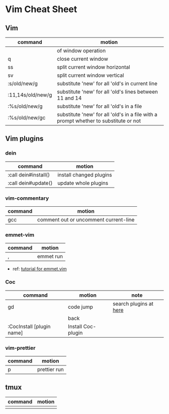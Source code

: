 # Vim Cheat Sheet

## Vim

| command           | motion                                                                               |
| ----------------- | ------------------------------------------------------------------------------------ |
| <c-w>             | <prefix> of window operation                                                         |
| <c-w>q            | close current window                                                                 |
| ss                | split current window horizontal                                                      |
| sv                | split current window vertical                                                        |
| :s/old/new/g      | substitute 'new' for all 'old's in current line                                      |
| :11,14s/old/new/g | substitute 'new' for all 'old's lines between 11 and 14                              |
| :%s/old/new/g     | substitute 'new' for all 'old's in a file                                            |
| :%s/old/new/gc    | substitute 'new' for all 'old's in a file with a prompt whether to substitute or not |

## Vim plugins

### dein

| command              | motion                  |
| -------------------- | ----------------------- |
| :call dein#install() | install changed plugins |
| :call dein#update()  | update whole plugins    |

### vim-commentary

| command | motion                                |
| ------- | ------------------------------------- |
| gcc     | comment out or uncomment current-line |

### emmet-vim

| command | motion    |
| ------- | --------- |
| <C-y>,  | emmet run |

- ref: [tutorial for emmet.vim](https://raw.githubusercontent.com/mattn/emmet-vim/master/TUTORIAL)

### Coc

| command                   | motion             | note                                                                         |
| ------------------------- | ------------------ | ---------------------------------------------------------------------------- |
| gd                        | code jump          | search plugins at [here](https://www.npmjs.com/search?q=keywords%3Acoc.nvim) |
| <c-o>                     | back               |                                                                              |
| :CocInstall [plugin name] | Install Coc-plugin |                                                                              |

### vim-prettier

| command   | motion       |
| --------- | ------------ |
| <leader>p | prettier run |

## tmux

| command | motion   |
| ------- | -------- |
| <C-t>   | <prefix> |
